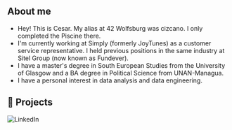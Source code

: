 ## About me
- Hey! This is Cesar. My alias at 42 Wolfsburg was cizcano. I only completed the Piscine there. 
- I'm currently working at Simply (formerly JoyTunes) as a customer service representative. I held previous positions in the same industry at Sitel Group (now known as Fundever). 
- I have a master's degree in South European Studies from the University of Glasgow and a BA degree in Political Science from UNAN-Managua.
- I have a personal interest in data analysis and data engineering. 

## 🧠 Projects



![LinkedIn](https://img.shields.io/badge/LinkedIn-3670A0?style=for-the-badge&logo=LinkedIn&logoColor=white)

